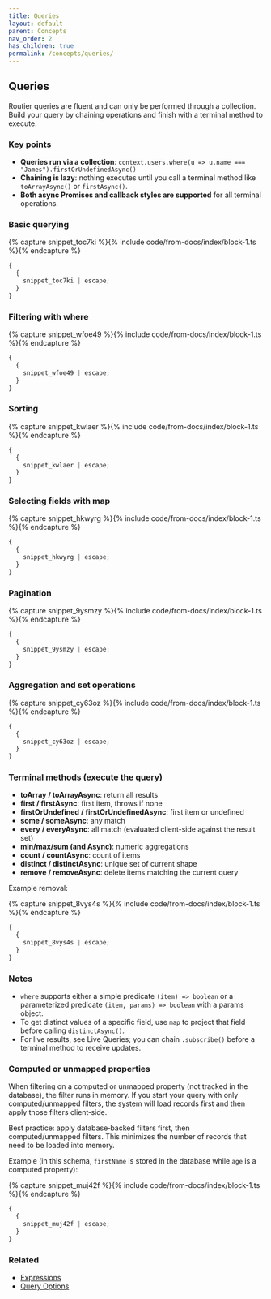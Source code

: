 ```yaml
---
title: Queries
layout: default
parent: Concepts
nav_order: 2
has_children: true
permalink: /concepts/queries/
---
```


## Queries

Routier queries are fluent and can only be performed through a collection. Build your query by chaining operations and finish with a terminal method to execute.

### Key points

- **Queries run via a collection**: `context.users.where(u => u.name === "James").firstOrUndefinedAsync()`
- **Chaining is lazy**: nothing executes until you call a terminal method like `toArrayAsync()` or `firstAsync()`.
- **Both async Promises and callback styles are supported** for all terminal operations.

### Basic querying

{% capture snippet_toc7ki %}{% include code/from-docs/index/block-1.ts %}{% endcapture %}

```ts
{
  {
    snippet_toc7ki | escape;
  }
}
```

### Filtering with where

{% capture snippet_wfoe49 %}{% include code/from-docs/index/block-1.ts %}{% endcapture %}

```ts
{
  {
    snippet_wfoe49 | escape;
  }
}
```

### Sorting

{% capture snippet_kwlaer %}{% include code/from-docs/index/block-1.ts %}{% endcapture %}

```ts
{
  {
    snippet_kwlaer | escape;
  }
}
```

### Selecting fields with map

{% capture snippet_hkwyrg %}{% include code/from-docs/index/block-1.ts %}{% endcapture %}

```ts
{
  {
    snippet_hkwyrg | escape;
  }
}
```

### Pagination

{% capture snippet_9ysmzy %}{% include code/from-docs/index/block-1.ts %}{% endcapture %}

```ts
{
  {
    snippet_9ysmzy | escape;
  }
}
```

### Aggregation and set operations

{% capture snippet_cy63oz %}{% include code/from-docs/index/block-1.ts %}{% endcapture %}

```ts
{
  {
    snippet_cy63oz | escape;
  }
}
```

### Terminal methods (execute the query)

- **toArray / toArrayAsync**: return all results
- **first / firstAsync**: first item, throws if none
- **firstOrUndefined / firstOrUndefinedAsync**: first item or undefined
- **some / someAsync**: any match
- **every / everyAsync**: all match (evaluated client-side against the result set)
- **min/max/sum (and Async)**: numeric aggregations
- **count / countAsync**: count of items
- **distinct / distinctAsync**: unique set of current shape
- **remove / removeAsync**: delete items matching the current query

Example removal:

{% capture snippet_8vys4s %}{% include code/from-docs/index/block-1.ts %}{% endcapture %}

```ts
{
  {
    snippet_8vys4s | escape;
  }
}
```

### Notes

- `where` supports either a simple predicate `(item) => boolean` or a parameterized predicate `(item, params) => boolean` with a params object.
- To get distinct values of a specific field, use `map` to project that field before calling `distinctAsync()`.
- For live results, see Live Queries; you can chain `.subscribe()` before a terminal method to receive updates.

### Computed or unmapped properties

When filtering on a computed or unmapped property (not tracked in the database), the filter runs in memory. If you start your query with only computed/unmapped filters, the system will load records first and then apply those filters client‑side.

Best practice: apply database‑backed filters first, then computed/unmapped filters. This minimizes the number of records that need to be loaded into memory.

Example (in this schema, `firstName` is stored in the database while `age` is a computed property):

{% capture snippet_muj42f %}{% include code/from-docs/index/block-1.ts %}{% endcapture %}

```ts
{
  {
    snippet_muj42f | escape;
  }
}
```

### Related

- [Expressions](/concepts/queries/expressions/)
- [Query Options](/concepts/queries/query-options/)
